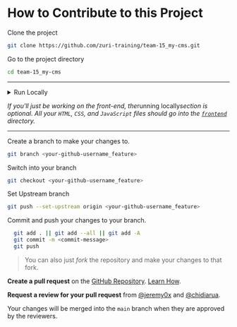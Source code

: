 # How to Contribute to this Project

Clone the project

```bash
git clone https://github.com/zuri-training/team-15_my-cms.git
```

Go to the project directory

```bash
cd team-15_my-cms
```

---

<details><summary>Run Locally</summary>

> Preferred tool for creating and managing virtual environments: `pipenv` (see installation guide: <https://pypi.org/project/pipenv/>).

Create a virtual environment and install needed dependencies in it

```bash
pipenv install
```

Activate the virtual environment

```bash
pipenv shell
```

Create a `.env` file in the same directory as the `settings.py` (`config` folder) with the following contents:
> **Don't enclose the secret key in any quotation mark.**

```python
SECRET_KEY=<your-secret-key>
```

*Generate a secret key from <https://djecrety.ir/>.*

</details>

*If you'll just be working on the front-end, the*running locally*section is optional. All your `HTML`, `CSS`, and `JavaScript` files should go into the [`frontend`](https://github.com/zuri-training/team-15_my-cms/tree/main/frontend) directory.*

---

Create a branch to make your changes to.

```bash
git branch <your-github-username_feature>
```

Switch into your branch

```bash
git checkout <your-github-username_feature>
```
  
Set Upstream branch

```bash
git push --set-upstream origin <your-github-username_feature>
```

Commit and push your changes to your branch.

```bash
  git add . || git add --all || git add -A
  git commit -m <commit-message>
  git push
```

> You can also just *fork* the repository and make your changes to that fork.

**Create a pull request** on the [GitHub Repository](https://github.com/zuri-training/team-15_my-cms). [Learn How](https://docs.github.com/en/pull-requests/collaborating-with-pull-requests/proposing-changes-to-your-work-with-pull-requests/creating-a-pull-request).

**Request a review for your pull request** from [@jeremy0x](https://www.github.com/jeremy0x) and [@chidiarua](https://www.github.com/chidiarua).

Your changes will be merged into the `main` branch when they are approved by the reviewers.

<!-- ## Major packages used at the moment (list will be updated as we progress)

> You can choose to install individual packages with: `pipenv install package-name`)

- `django-environ` (run `pipenv install django-environ` to install manually). -->
